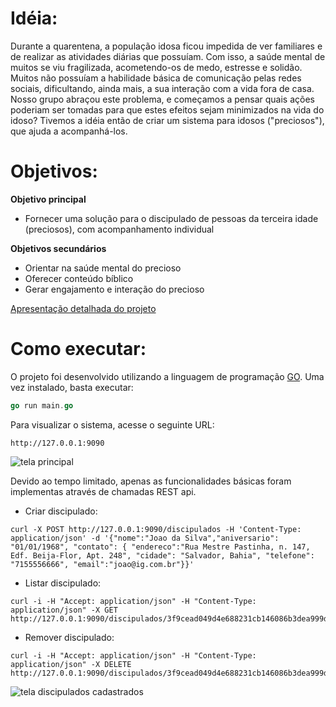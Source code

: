 # Idéia:
Durante a quarentena, a população idosa ficou impedida de ver familiares e de realizar as atividades diárias que possuíam. Com isso, a saúde mental de muitos se viu fragilizada, acometendo-os de medo, estresse e solidão. Muitos não possuíam a habilidade básica de comunicação pelas redes sociais, dificultando, ainda mais, a sua interação com a vida fora de casa. Nosso grupo abraçou este problema, e começamos a pensar quais ações poderiam ser tomadas para que estes efeitos sejam minimizados na vida do idoso? Tivemos a idéia então de criar um sistema para idosos ("preciosos"), que ajuda a acompanhá-los.

# Objetivos:
**Objetivo principal**
- Fornecer uma solução para o discipulado de pessoas da terceira idade (preciosos), com acompanhamento individual
 
**Objetivos secundários**
- Orientar na saúde mental do precioso
- Oferecer conteúdo bíblico
- Gerar engajamento e interação do precioso

[Apresentação detalhada do projeto](https://docs.google.com/presentation/d/1BXm2HNW1eh9b9wU_JP_d342fmw4iCKRggohnpPkIkwc/edit?usp=sharing)

# Como executar:
O projeto foi desenvolvido utilizando a linguagem de programação [GO](https://golang.org). Uma vez instalado, basta executar:

```go
go run main.go
```

Para visualizar o sistema, acesse o seguinte URL:
```
http://127.0.0.1:9090
```
![tela principal](https://github.com/hackformissions/discipulador/blob/main/screengrab_index.png?raw=true)

Devido ao tempo limitado, apenas as funcionalidades básicas foram implementas através de chamadas REST api.

- Criar discipulado:
```
curl -X POST http://127.0.0.1:9090/discipulados -H 'Content-Type: application/json' -d '{"nome":"Joao da Silva","aniversario": "01/01/1968", "contato": { "endereco":"Rua Mestre Pastinha, n. 147, Edf. Beija-Flor, Apt. 248", "cidade": "Salvador, Bahia", "telefone": "7155556666", "email":"joao@ig.com.br"}}'
```

- Listar discipulado:
```
curl -i -H "Accept: application/json" -H "Content-Type: application/json" -X GET http://127.0.0.1:9090/discipulados/3f9cead049d4e688231cb146086b3dea999db6b7af00fc756d68ebc3b83dc65f
```

- Remover discipulado:
```
curl -i -H "Accept: application/json" -H "Content-Type: application/json" -X DELETE http://127.0.0.1:9090/discipulados/3f9cead049d4e688231cb146086b3dea999db6b7af00fc756d68ebc3b83dc65f
```

![tela discipulados cadastrados](https://github.com/hackformissions/discipulador/blob/main/screengrab_discipulados.png?raw=true)
